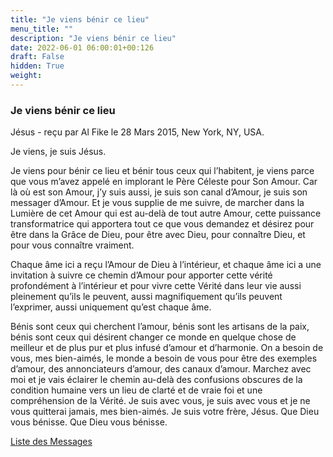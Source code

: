 ```yaml
---
title: "Je viens bénir ce lieu"
menu_title: ""
description: "Je viens bénir ce lieu"
date: 2022-06-01 06:00:01+00:126
draft: False
hidden: True
weight:
---
```

### Je viens bénir ce lieu

Jésus - reçu par Al Fike le 28 Mars 2015, New York, NY, USA.

Je viens, je suis Jésus.

Je viens pour bénir ce lieu et bénir tous ceux qui l’habitent, je viens parce que vous m’avez appelé en implorant le Père Céleste pour Son Amour. Car là où est son Amour, j’y suis aussi, je suis son canal d’Amour, je suis son messager d’Amour. Et je vous supplie de me suivre, de marcher dans la Lumière de cet Amour qui est au-delà de tout autre Amour, cette puissance transformatrice qui apportera tout ce que vous demandez et désirez pour être dans la Grâce de Dieu, pour être avec Dieu, pour connaître Dieu, et pour vous connaître vraiment.

Chaque âme ici a reçu l’Amour de Dieu à l’intérieur, et chaque âme ici a une invitation à suivre ce chemin d’Amour pour apporter cette vérité profondément à l’intérieur et pour vivre cette Vérité dans leur vie aussi pleinement qu’ils le peuvent, aussi magnifiquement qu’ils peuvent l’exprimer, aussi uniquement qu’est chaque âme.

Bénis sont ceux qui cherchent l’amour, bénis sont les artisans de la paix, bénis sont ceux qui désirent changer ce monde en quelque chose de meilleur et de plus pur et plus infusé d’amour et d’harmonie. On a besoin de vous, mes bien-aimés, le monde a besoin de vous pour être des exemples d’amour, des annonciateurs d’amour, des canaux d’amour. Marchez avec moi et je vais éclairer le chemin au-delà des confusions obscures de la condition humaine vers un lieu de clarté et de vraie foi et une compréhension de la Vérité. Je suis avec vous, je suis avec vous et je ne vous quitterai jamais, mes bien-aimés. Je suis votre frère, Jésus. Que Dieu vous bénisse. Que Dieu vous bénisse.

[Liste des Messages](/fr-contemporary-messages/fr-contemporary-messages-by-date-order/fr-contemporary-messages-2015)